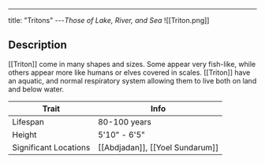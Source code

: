 ---
title: "Tritons"
---*Those of Lake, River, and Sea*
![[Triton.png]]

## Description
[[Triton]] come in many shapes and sizes. Some appear very fish-like, while others appear more like humans or elves covered in scales. [[Triton]] have an aquatic, and normal respiratory system allowing them to live both on land and below water.

| Trait | Info |
| --- | --- |
| Lifespan | 80-100 years |
| Height | 5'10" - 6'5" |
| Significant Locations | [[Abdjadan]], [[Yoel Sundarum]] |